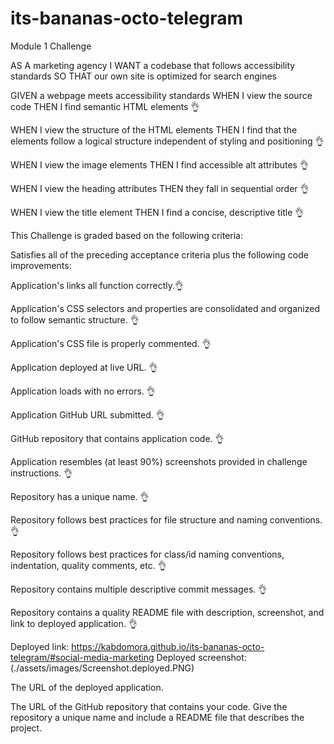 # its-bananas-octo-telegram
Module 1 Challenge


<!-- User Story -->
AS A marketing agency
I WANT a codebase that follows accessibility standards
SO THAT our own site is optimized for search engines

<!-- Acceptance Criteria -->
GIVEN a webpage meets accessibility standards
WHEN I view the source code
THEN I find semantic HTML elements 👌
                    <!-- confirmed the source file uses some semantic HTML elements -->
                    <!-- broke HTML out into additional semantic elements for better design
                    Nav
                    Figure
                    Section
                    Aside
                    Footer -->
                    <!-- div and span remaining are intentional as changing to other semantic elements 
                    did not yield desired results -->

WHEN I view the structure of the HTML elements
THEN I find that the elements follow a logical structure independent of styling and positioning 👌
                    <!-- i don't find anything inherently wrong with the order of elements as-is. 
                    the order is logical to me -->
                    <!-- noting the CSS needs cleaning up, this prompt is for HTML so I assume
                    CSS order, comments, and condensing is separate -->

WHEN I view the image elements
THEN I find accessible alt attributes 👌
                    <!-- added these to 6 images. -->
                    <!-- not possible to add this to the css background image -->

WHEN I view the heading attributes
THEN they fall in sequential order 👌
                    <!-- footer updated to h4 -->

WHEN I view the title element
THEN I find a concise, descriptive title 👌
                    <!-- Changed this to Horiseon SSS (for Social Solution Services), Inc. -->


This Challenge is graded based on the following criteria:

<!-- Technical Acceptance Criteria: 40% -->
Satisfies all of the preceding acceptance criteria plus the following code improvements:

Application's links all function correctly.👌

Application's CSS selectors and properties are consolidated and organized to follow semantic structure. 👌

Application's CSS file is properly commented. 👌

<!-- Deployment: 32% -->
Application deployed at live URL. 👌

Application loads with no errors. 👌

Application GitHub URL submitted. 👌

GitHub repository that contains application code. 👌

<!-- Application Quality: 15% -->
Application resembles (at least 90%) screenshots provided in challenge instructions. 👌

<!-- Repository Quality: 13% -->
Repository has a unique name. 👌

Repository follows best practices for file structure and naming conventions. 👌

Repository follows best practices for class/id naming conventions, indentation, quality comments, etc. 👌

Repository contains multiple descriptive commit messages. 👌

Repository contains a quality README file with description, screenshot, and link to deployed application. 👌

Deployed link: https://kabdomora.github.io/its-bananas-octo-telegram/#social-media-marketing 
Deployed screenshot: (./assets/images/Screenshot.deployed.PNG)


<!-- You are required to submit BOTH of the following for review: -->

The URL of the deployed application.

The URL of the GitHub repository that contains your code. Give the repository a unique name and include a README file that describes the project.